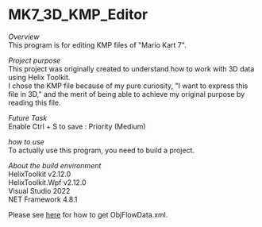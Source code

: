 # MK7_3D_KMP_Editor
  
*Overview*  
This program is for editing KMP files of "Mario Kart 7".  
  
*Project purpose*  
This project was originally created to understand how to work with 3D data using Helix Toolkit.  
I chose the KMP file because of my pure curiosity, "I want to express this file in 3D," and the merit of being able to achieve my original purpose by reading this file.  
  
*Future Task*  
Enable Ctrl + S to save : Priority (Medium)  
  
*how to use*  
To actually use this program, you need to build a project.  
  
*About the build environment*  
HelixToolkit v2.12.0  
HelixToolkit.Wpf v2.12.0  
Visual Studio 2022  
NET Framework 4.8.1  
  
Please see [here](https://github.com/USh-MK78/MK7_3D_KMP_Editor/issues/1#issuecomment-974739010) for how to get ObjFlowData.xml.

